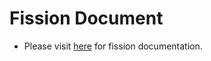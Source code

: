 Fission Document
=================

* Please visit [here](https://fission.io/docs) for fission documentation.
